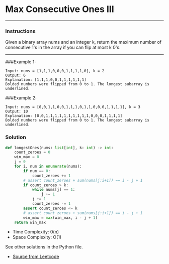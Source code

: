 #  Max Consecutive Ones III

---
### Instructions
Given a binary array nums and an integer k, return the maximum number of consecutive 1's in the array if you can flip at most k 0's.

---

###Example 1:

```
Input: nums = [1,1,1,0,0,0,1,1,1,1,0], k = 2
Output: 6
Explanation: [1,1,1,0,0,1,1,1,1,1,1]
Bolded numbers were flipped from 0 to 1. The longest subarray is underlined.

```
###Example 2:
```
Input: nums = [0,0,1,1,0,0,1,1,1,0,1,1,0,0,0,1,1,1,1], k = 3
Output: 10
Explanation: [0,0,1,1,1,1,1,1,1,1,1,1,0,0,0,1,1,1,1]
Bolded numbers were flipped from 0 to 1. The longest subarray is underlined.
```


### Solution

```py
def longestOnes(nums: list[int], k: int) -> int:
    count_zeroes = 0
    win_max = 0
    j = 0
    for i, num in enumerate(nums):
        if num == 0:
            count_zeroes += 1
        # assert count_zeroes + sum(nums[j:i+1]) == i - j + 1
        if count_zeroes > k:
            while nums[j] == 1:
                j += 1
            j += 1
            count_zeroes -= 1
        assert count_zeroes <= k
        # assert count_zeroes + sum(nums[j:i+1]) == i - j + 1
        win_max = max(win_max, i - j + 1)
    return win_max
```

* Time Complexity: 0(n)
* Space Complexity: O(1)


See other solutions in the Python file.


* [Source from Leetcode](https://leetcode.com/problems/max-consecutive-ones-iii/?envType=study-plan-v2&envId=leetcode-75)